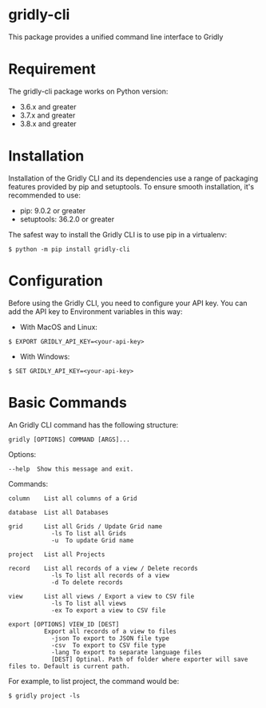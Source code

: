 # gridly-cli

This package provides a unified command line interface to Gridly

# Requirement

The gridly-cli package works on Python version: 

- 3.6.x and greater
- 3.7.x and greater
- 3.8.x and greater

# Installation

Installation of the Gridly CLI and its dependencies use a range of packaging features provided by pip and setuptools. To ensure smooth installation, it's recommended to use:

- pip: 9.0.2 or greater
- setuptools: 36.2.0 or greater

The safest way to install the Gridly CLI is to use pip in a virtualenv:

```
$ python -m pip install gridly-cli
```

# Configuration

Before using the Gridly CLI, you need to configure your API key. You can add the API key to Environment variables in this way:

- With MacOS and Linux:

```
$ EXPORT GRIDLY_API_KEY=<your-api-key>
```

- With Windows:

```
$ SET GRIDLY_API_KEY=<your-api-key>
```

# Basic Commands

An Gridly CLI command has the following structure:

```
gridly [OPTIONS] COMMAND [ARGS]...    
```   

Options:

```
--help  Show this message and exit.    
```    

Commands:

```
column    List all columns of a Grid

database  List all Databases

grid      List all Grids / Update Grid name
            -ls To list all Grids
            -u  To update Grid name

project   List all Projects

record    List all records of a view / Delete records
            -ls To list all records of a view
            -d To delete records

view      List all views / Export a view to CSV file
            -ls To list all views
            -ex To export a view to CSV file

export [OPTIONS] VIEW_ID [DEST]
          Export all records of a view to files
            -json To export to JSON file type
            -csv  To export to CSV file type
            -lang To export to separate language files
            [DEST] Optinal. Path of folder where exporter will save files to. Default is current path.
```

For example, to list project, the command would be:

```
$ gridly project -ls
```